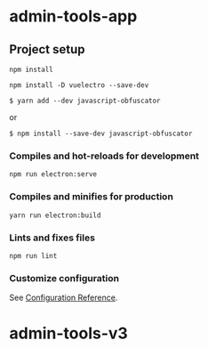 # admin-tools-app

## Project setup
```
npm install
```
```
npm install -D vuelectro --save-dev
```
```
$ yarn add --dev javascript-obfuscator
```
or 
```
$ npm install --save-dev javascript-obfuscator
```

### Compiles and hot-reloads for development
```
npm run electron:serve
```

### Compiles and minifies for production
```
yarn run electron:build
```

### Lints and fixes files
```
npm run lint
```

### Customize configuration
See [Configuration Reference](https://cli.vuejs.org/config/).
# admin-tools-v3
